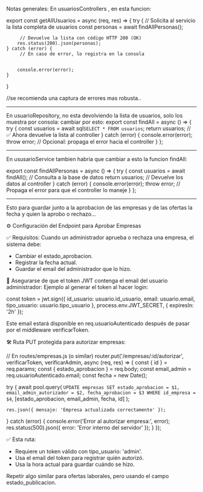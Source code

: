 

Notas generales:
En usuariosControllers , en esta funcion: 

export const getAllUsuarios = async (req, res) => {
    try {
        // Solicita al servicio la lista completa de usuarios
        const personas = await findAllPersonas();

         // Devuelve la lista con código HTTP 200 (OK)
        res.status(200).json(personas);
    } catch (error) {
         // En caso de error, lo registra en la consola
        
       
        console.error(error);
    }
}

//se recomienda una captura de errores mas robusta..


______________________________

En usuarioRepository, no esta devolviendo la lista de usuarios, solo los muestra por consola: cambiar por esto:
export const findAll = async () => {
  try {
    const usuarios = await sql`SELECT * FROM usuarios`;
    return usuarios; // ✅ Ahora devuelve la lista al controller
  } catch (error) {
    console.error(error);
    throw error; // Opcional: propaga el error hacia el controller
  }
};

-----------------------------------

En ususarioService tambien habria que cambiar a esto la funcion findAll: 

export const findAllPersonas = async () => {
  try {
    const usuarios = await findAll(); // Consulta a la base de datos
    return usuarios; // Devuelve los datos al controller
  } catch (error) {
    console.error(error);
    throw error; // Propaga el error para que el controller lo maneje
  }
};


--------------------------------------------------------
Esto para guardar junto a la aprobacion de las empresas y de las ofertas la fecha y quien la
aprobo o rechazo... 

⚙️ Configuración del Endpoint para Aprobar Empresas

✅ Requisitos:
Cuando un administrador aprueba o rechaza una empresa, el sistema debe:
- Cambiar el estado_aprobacion.
- Registrar la fecha actual.
- Guardar el email del administrador que lo hizo.

🔐 Asegurarse de que el token JWT contenga el email del usuario administrador:
Ejemplo al generar el token al hacer login:

const token = jwt.sign({
  id_usuario: usuario.id_usuario,
  email: usuario.email,
  tipo_usuario: usuario.tipo_usuario
}, process.env.JWT_SECRET, { expiresIn: '2h' });

Este email estará disponible en req.usuarioAutenticado después de pasar por el middleware verificarToken.

🛠️ Ruta PUT protegida para autorizar empresas:

// En routes/empresas.js (o similar)
router.put('/empresas/:id/autorizar', verificarToken, verificarAdmin, async (req, res) => {
  const { id } = req.params;
  const { estado_aprobacion } = req.body;
  const email_admin = req.usuarioAutenticado.email;
  const fecha = new Date();

  try {
    await pool.query(
      `UPDATE empresas
       SET estado_aprobacion = $1,
           email_admin_autorizador = $2,
           fecha_aprobacion = $3
       WHERE id_empresa = $4`,
      [estado_aprobacion, email_admin, fecha, id]
    );

    res.json({ mensaje: 'Empresa actualizada correctamente' });
  } catch (error) {
    console.error('Error al autorizar empresa:', error);
    res.status(500).json({ error: 'Error interno del servidor' });
  }
});

✅ Esta ruta:
- Requiere un token válido con tipo_usuario: 'admin'.
- Usa el email del token para registrar quién autorizó.
- Usa la hora actual para guardar cuándo se hizo.

 Repetir algo similar para ofertas laborales, pero usando el campo estado_publicacion.